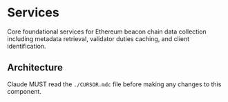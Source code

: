 # Services

Core foundational services for Ethereum beacon chain data collection including metadata retrieval, validator duties caching, and client identification.

## Architecture  
Claude MUST read the `./CURSOR.mdc` file before making any changes to this component.